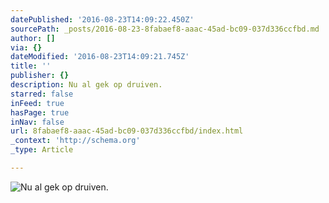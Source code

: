 ```yaml
---
datePublished: '2016-08-23T14:09:22.450Z'
sourcePath: _posts/2016-08-23-8fabaef8-aaac-45ad-bc09-037d336ccfbd.md
author: []
via: {}
dateModified: '2016-08-23T14:09:21.745Z'
title: ''
publisher: {}
description: Nu al gek op druiven.
starred: false
inFeed: true
hasPage: true
inNav: false
url: 8fabaef8-aaac-45ad-bc09-037d336ccfbd/index.html
_context: 'http://schema.org'
_type: Article

---
```

![Nu al gek op druiven.](https://the-grid-user-content.s3-us-west-2.amazonaws.com/d1aafe9c-02ee-4e0e-8e5b-5f5980d5d4d6.jpg)